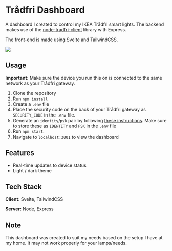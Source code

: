 # Trådfri Dashboard
A dashboard I created to control my IKEA Trådfri smart lights. The backend makes use of the [node-tradfri-client](https://github.com/AlCalzone/node-tradfri-client) library with Express.

The front-end is made using Svelte and TailwindCSS.

![](../assets/dashboard.png)
## Usage
**Important:** Make sure the device you run this on is connected to the same network as your Trådfri gateway.
1. Clone the repository
2. Run `npm install`
3. Create a `.env` file
4. Place the security code on the back of your Trådfri gateway as `SECURITY_CODE` in the `.env` file.
5. Generate an `identity`/`psk` pair by following [these instructions](https://github.com/AlCalzone/node-tradfri-client#authentication). Make sure to store these as `IDENTITY` and `PSK` in the `.env` file
6. Run `npm start`.
7. Navigate to `localhost:3001` to view the dashboard


## Features
- Real-time updates to device status
- Light / dark theme

## Tech Stack
**Client:** Svelte, TailwindCSS

**Server:** Node, Express

## Note
This dashboard was created to suit my needs based on the setup I have at my home. It may not work properly for your lamps/needs.
